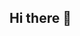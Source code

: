 ## Hi there 👋

<!--
**clairehayashi/clairehayashi** is a ✨ _special_ ✨ repository because its `README.md` (this file) appears on your GitHub profile.

<Body>

<h3>New here<h3/>


- 🔭 I’m currently working on ...
- 🌱 I’m currently learning ...
- 👯 I’m looking to collaborate on ...
- 🤔 I’m looking for help with ...
- 💬 Ask me about ...
- 📫 How to reach me: ...
- 😄 Pronouns: ...
- ⚡ Fun fact: ...
-->

<Body/>
